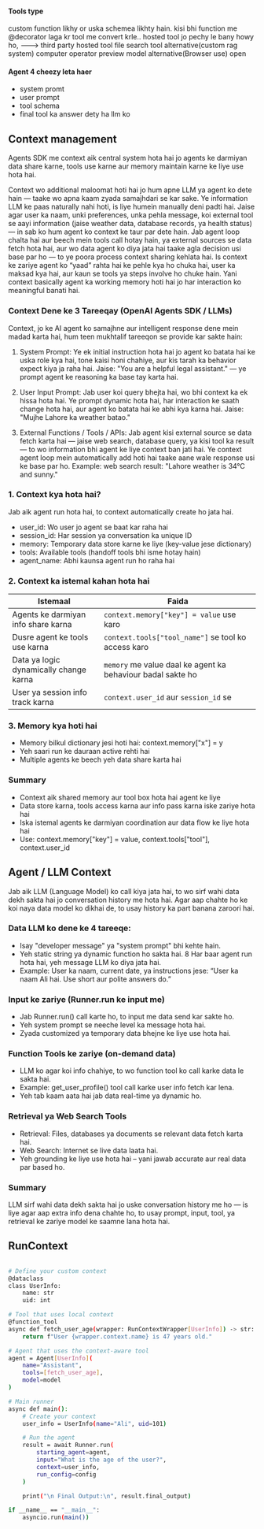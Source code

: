 
#### Tools type
custom function likhy or uska schemea likhty hain. kisi bhi function me @decorator laga kr tool me convert krle..
hosted tool jo pechy le bany howy ho, ---> third party hosted tool
file search tool alternative(custom rag system)
computer operator preview model alternative(Browser use)
open


#### Agent 4 cheezy leta haer
* system promt
* user prompt
* tool schema
* final tool ka answer dety ha llm ko



## Context management

Agents SDK me context aik central system hota hai jo agents ke darmiyan data share karne, tools use karne aur memory maintain karne ke liye use hota hai.

Context wo additional maloomat hoti hai jo hum apne LLM ya agent ko dete hain — taake wo apna kaam zyada samajhdari se kar sake. Ye information LLM ke paas naturally nahi hoti, is liye humein manually deni padti hai. Jaise agar user ka naam, unki preferences, unka pehla message, koi external tool se aayi information (jaise weather data, database records, ya health status) — in sab ko hum agent ko context ke taur par dete hain. Jab agent loop chalta hai aur beech mein tools call hotay hain, ya external sources se data fetch hota hai, aur wo data agent ko diya jata hai taake agla decision usi base par ho — to ye poora process context sharing kehlata hai. Is context ke zariye agent ko “yaad” rahta hai ke pehle kya ho chuka hai, user ka maksad kya hai, aur kaun se tools ya steps involve ho chuke hain. Yani context basically agent ka working memory hoti hai jo har interaction ko meaningful banati hai.

### Context Dene ke 3 Tareeqay (OpenAI Agents SDK / LLMs)

Context, jo ke AI agent ko samajhne aur intelligent response dene mein madad karta hai, hum teen mukhtalif tareeqon se provide kar sakte hain:

1. System Prompt: Ye ek initial instruction hota hai jo agent ko batata hai ke uska role kya hai, tone kaisi honi chahiye, aur kis tarah ka behavior expect kiya ja raha hai. Jaise: "You are a helpful legal assistant." — ye prompt agent ke reasoning ka base tay karta hai.

2. User Input Prompt: Jab user koi query bhejta hai, wo bhi context ka ek hissa hota hai. Ye prompt dynamic hota hai, har interaction ke saath change hota hai, aur agent ko batata hai ke abhi kya karna hai. Jaise: "Mujhe Lahore ka weather batao."

3. External Functions / Tools / APIs: Jab agent kisi external source se data fetch karta hai — jaise web search, database query, ya kisi tool ka result — to wo information bhi agent ke liye context ban jati hai. Ye context agent loop mein automatically add hoti hai taake aane wale response usi ke base par ho. Example: web search result: "Lahore weather is 34°C and sunny."
























### 1. Context kya hota hai?
Jab aik agent run hota hai, to context automatically create ho jata hai.

* user_id: Wo user jo agent se baat kar raha hai
* session_id: Har session ya conversation ka unique ID
* memory: Temporary data store karne ke liye (key-value jese dictionary)
* tools: Available tools (handoff tools bhi isme hotay hain)
* agent_name: Abhi kaunsa agent run ho raha hai


### 2. Context ka istemal kahan hota hai

| Istemaal                               | Faida                                                       |
| -------------------------------------- | ----------------------------------------------------------- |
| Agents ke darmiyan info share karna    | `context.memory["key"] = value` use karo                    |
| Dusre agent ke tools use karna         | `context.tools["tool_name"]` se tool ko access karo         |
| Data ya logic dynamically change karna | `memory` me value daal ke agent ka behaviour badal sakte ho |
| User ya session info track karna       | `context.user_id` aur `session_id` se                       |


### 3. Memory kya hoti hai
* Memory bilkul dictionary jesi hoti hai: context.memory["x"] = y
* Yeh saari run ke dauraan active rehti hai
* Multiple agents ke beech yeh data share karta hai


### Summary

* Context aik shared memory aur tool box hota hai agent ke liye
* Data store karna, tools access karna aur info pass karna iske zariye hota hai
* Iska istemal agents ke darmiyan coordination aur data flow ke liye hota hai
* Use: context.memory["key"] = value, context.tools["tool"], context.user_id


## Agent / LLM Context
Jab aik LLM (Language Model) ko call kiya jata hai, to wo sirf wahi data dekh sakta hai jo conversation history me hota hai. Agar aap chahte ho ke koi naya data model ko dikhai de, to usay history ka part banana zaroori hai.

### Data LLM ko dene ke 4 tareeqe:

* Isay "developer message" ya "system prompt" bhi kehte hain.
* Yeh static string ya dynamic function ho sakta hai.
8 Har baar agent run hota hai, yeh message LLM ko diya jata hai.
* Example: User ka naam, current date, ya instructions jese:
“User ka naam Ali hai. Use short aur polite answers do.”


###  Input ke zariye (Runner.run ke input me)

* Jab Runner.run() call karte ho, to input me data send kar sakte ho.
* Yeh system prompt se neeche level ka message hota hai.
* Zyada customized ya temporary data bhejne ke liye use hota hai.


### Function Tools ke zariye (on-demand data)
* LLM ko agar koi info chahiye, to wo function tool ko call karke data le sakta hai.
* Example: get_user_profile() tool call karke user info fetch kar lena.
* Yeh tab kaam aata hai jab data real-time ya dynamic ho.

### Retrieval ya Web Search Tools

* Retrieval: Files, databases ya documents se relevant data fetch karta hai.
* Web Search: Internet se live data laata hai.
* Yeh grounding ke liye use hota hai – yani jawab accurate aur real data par based ho.


### Summary
LLM sirf wahi data dekh sakta hai jo uske conversation history me ho — is liye agar aap extra info dena chahte ho, to usay prompt, input, tool, ya retrieval ke zariye model ke saamne lana hota hai.


## RunContext

```bash

# Define your custom context
@dataclass
class UserInfo:
    name: str
    uid: int

# Tool that uses local context
@function_tool
async def fetch_user_age(wrapper: RunContextWrapper[UserInfo]) -> str:
    return f"User {wrapper.context.name} is 47 years old."

# Agent that uses the context-aware tool
agent = Agent[UserInfo](
    name="Assistant",
    tools=[fetch_user_age],
    model=model
)

# Main runner
async def main():
    # Create your context
    user_info = UserInfo(name="Ali", uid=101)

    # Run the agent
    result = await Runner.run(
        starting_agent=agent,
        input="What is the age of the user?",
        context=user_info,
        run_config=config
    )

    print("\n Final Output:\n", result.final_output)

if __name__ == "__main__":
    asyncio.run(main())

```

